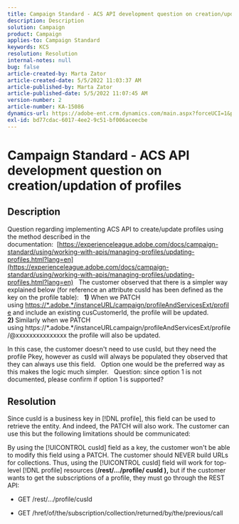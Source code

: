 ```yaml
---
title: Campaign Standard - ACS API development question on creation/updation of profiles
description: Description
solution: Campaign
product: Campaign
applies-to: Campaign Standard
keywords: KCS
resolution: Resolution
internal-notes: null
bug: false
article-created-by: Marta Zator
article-created-date: 5/5/2022 11:03:37 AM
article-published-by: Marta Zator
article-published-date: 5/5/2022 11:07:45 AM
version-number: 2
article-number: KA-15086
dynamics-url: https://adobe-ent.crm.dynamics.com/main.aspx?forceUCI=1&pagetype=entityrecord&etn=knowledgearticle&id=0fe80d03-63cc-ec11-a7b5-6045bd00dbbc
exl-id: bd77cdac-6017-4ee2-9c51-bf006aceecbe
---
```

# Campaign Standard - ACS API development question on creation/updation of profiles

## Description


Question regarding implementing ACS API to create/update profiles using the method described in the documentation:  [https://experienceleague.adobe.com/docs/campaign-standard/using/working-with-apis/managing-profiles/updating-profiles.html?lang=en](https://experienceleague.adobe.com/docs/campaign-standard/using/working-with-apis/managing-profiles/updating-profiles.html?lang=en)
 
The customer observed that there is a simpler way explained below (for reference an attribute cusId has been defined as the key on the profile table):
 
<b>1)</b> When we PATCH using [https://\*.adobe.\*/instanceURL/campaign/profileAndServicesExt/profile](https://na01.safelinks.protection.outlook.com/?url=https://mc.adobe.io/unilever-mkt-stage1/campaign/profileAndServicesExt/profile&amp;data=02%7c01%7c%7c7ae64aa57f294ebc9d7d08d4bd48ea2f%7cfa7b1b5a7b34438794aed2c178decee1%7c0%7c0%7c636341568263078022&amp;sdata=EVqAIvzLyFYiHf18eFGtnFm9ya/lLg2YfH5T3xer/9E%3D&amp;reserved=0) and include an existing cusCustomerId, the profile will be updated.
 
<b>2) </b>Similarly when we PATCH using https://\*.adobe.\*/instanceURLcampaign/profileAndServicesExt/profile/@xxxxxxxxxxxxxxx the profile will also be updated.

In this case, the customer doesn't need to use cusId, but they need the profile Pkey, however as cusId will always be populated they observed that they can always use this field.
 
Option one would be the preferred way as this makes the logic much simpler.
 
Question: since option 1 is not documented, please confirm if option 1 is supported?


## Resolution


Since cusId is a business key in [!DNL profile], this field can be used to retrieve the entity.
And indeed, the PATCH will also work.
The customer can use this but the following limitations should be communicated:

By using the [!UICONTROL cusId] field as a key, the customer won't be able to modify this field using a PATCH.
The customer should NEVER build URLs for collections.
Thus, using the [!UICONTROL cusId] field will work for top-level [!DNL profile] resources (<b>/rest/.../profile/ cusId ), </b>but if the customer wants to get the subscriptions of a profile, they must go through the REST API:

- GET /rest/.../profile/cusId




- GET /href/of/the/subscription/collection/returned/by/the/previous/call
